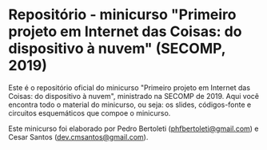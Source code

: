 # Repositório - minicurso "Primeiro projeto em Internet das Coisas: do dispositivo à nuvem" (SECOMP, 2019)

Este é o repositório oficial do minicurso "Primeiro projeto em Internet das Coisas: do dispositivo à nuvem", ministrado na SECOMP de 2019. 
Aqui você encontra todo o material do minicurso, ou seja: os slides, códigos-fonte e circuitos esquemáticos que compoe o minicurso.

Este minicurso foi elaborado por Pedro Bertoleti (phfbertoleti@gmail.com) e Cesar Santos (dev.cmsantos@gmail.com).
